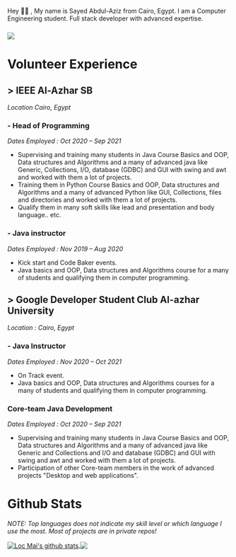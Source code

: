 Hey 🙋‍♂️ , My name is Sayed Abdul-Aziz from Cairo, Egypt. I am a Computer Engineering student. Full stack developer with advanced expertise.
###
![](https://komarev.com/ghpvc/?username=sayedabdul-aziz)
###
# Volunteer Experience
## > IEEE Al-Azhar SB
*Location Cairo, Egypt*
### - Head of Programming
*Dates Employed : Oct 2020 – Sep 2021*   
- Supervising and training many students in Java Course Basics and OOP, Data structures and Algorithms and a many of advanced java like Generic, Collections, I/O, database (GDBC) and GUI with swing and awt and worked with them a lot of projects.
- Training them in Python Course Basics and OOP, Data structures and Algorithms and a many of advanced Python like GUI, Collections, files and directories and worked with them a lot of projects.
- Qualify them in many soft skills like lead and presentation and body language.. etc.

### - Java instructor
*Dates Employed : Nov 2019 – Aug 2020*

- Kick start and Code Baker events.
- Java basics and OOP, Data structures and Algorithms course for a many of students and qualifying them in computer programming.

## > Google Developer Student Club Al-azhar University
*Location : Cairo, Egypt*
### - Java Instructor
*Dates Employed : Nov 2020 – Oct 2021*
- On Track event.
- Java basics and OOP, Data structures and Algorithms courses for a many of students and qualifying them in computer programming.
### Core-team Java Development
*Dates Employed : Oct 2020 – Sep 2021*
- Supervising and training many students in Java Course Basics and OOP, Data structures and Algorithms and a many of advanced java like Generic and Collections and I/O and database (GDBC) and GUI with swing and awt and worked with them a lot of projects.
- Participation of other Core-team members in the work of advanced projects "Desktop and web applications".


# Github Stats

*NOTE: Top languages does not indicate my skill level or which language I use the most. Most of projects are in private repos!*

<a href="https://github.com/sayedabdul-aziz">
  <img align="center" src="https://github-readme-stats.vercel.app/api?username=sayedabdul-aziz&show_icons=true&theme=gruvbox&count_private=true" alt="Loc Mai's github stats" />
</a>

<a href="https://github.com/sayedabdul-aziz">
  <img align="center" src="https://github-readme-stats.vercel.app/api/top-langs/?username=sayedabdul-aziz&layout=compact&theme=gruvbox" />
</a>

